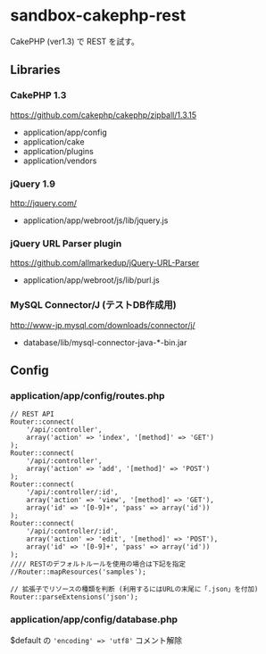 sandbox-cakephp-rest
====================

CakePHP (ver1.3) で REST を試す。

Libraries
--------------------

### CakePHP 1.3

https://github.com/cakephp/cakephp/zipball/1.3.15

* application/app/config
* application/cake
* application/plugins
* application/vendors


### jQuery 1.9

http://jquery.com/

* application/app/webroot/js/lib/jquery.js


### jQuery URL Parser plugin

https://github.com/allmarkedup/jQuery-URL-Parser

* application/app/webroot/js/lib/purl.js


### MySQL Connector/J (テストDB作成用)

http://www-jp.mysql.com/downloads/connector/j/

* database/lib/mysql-connector-java-*-bin.jar


Config
--------------------

### application/app/config/routes.php

    // REST API
    Router::connect(
        '/api/:controller',
        array('action' => 'index', '[method]' => 'GET')
    );
    Router::connect(
        '/api/:controller',
        array('action' => 'add', '[method]' => 'POST')
    );
    Router::connect(
        '/api/:controller/:id',
        array('action' => 'view', '[method]' => 'GET'),
        array('id' => '[0-9]+', 'pass' => array('id'))
    );
    Router::connect(
        '/api/:controller/:id',
        array('action' => 'edit', '[method]' => 'POST'),
        array('id' => '[0-9]+', 'pass' => array('id'))
    );
    //// RESTのデフォルトルールを使用の場合は下記を指定
    //Router::mapResources('samples');
    
    // 拡張子でリソースの種類を判断 (利用するにはURLの末尾に「.json」を付加)
    Router::parseExtensions('json');


### application/app/config/database.php

$default の `'encoding' => 'utf8'` コメント解除
